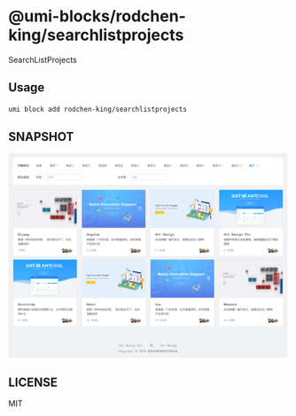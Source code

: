 # @umi-blocks/rodchen-king/searchlistprojects

SearchListProjects

## Usage

```sh
umi block add rodchen-king/searchlistprojects
```

## SNAPSHOT

![SNAPSHOT](./snapshot.png)

## LICENSE

MIT
